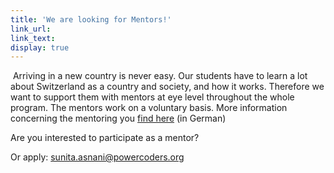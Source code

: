 ```yaml
---
title: 'We are looking for Mentors!'
link_url:
link_text:
display: true
---
```



&nbsp;Arriving in a new country is never easy. Our students have to learn a lot about Switzerland as a country and society, and how it works. Therefore we want to support them with mentors at eye level throughout the whole program. The mentors work on a voluntary basis. More information concerning the mentoring you [find here](/mentoring/) (in German)

Are you interested to participate as a mentor?

Or apply: [sunita.asnani@powercoders.org](javascript:void(location.href='mailto:'+String.fromCharCode(115,117,110,105,116,97,46,97,115,110,97,110,105,64,112,111,119,101,114,99,111,100,101,114,115,46,111,114,103)))